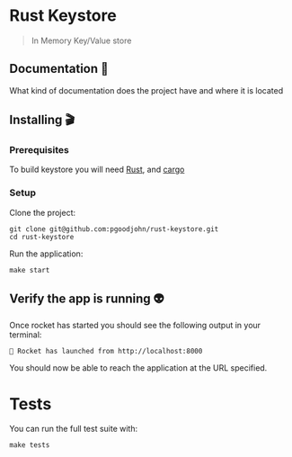 # Rust Keystore
> In Memory Key/Value store

## Documentation :ledger:
What kind of documentation does the project have and where it is located

## Installing :clapper:
### Prerequisites
To build keystore you will need [Rust](https://www.rust-lang.org/), and [cargo](https://crates.io/)

### Setup

Clone the project:

```
git clone git@github.com:pgoodjohn/rust-keystore.git
cd rust-keystore
```

Run the application:

```
make start
```

## Verify the app is running :alien:

Once rocket has started you should see the following output in your terminal:

```
🚀 Rocket has launched from http://localhost:8000
```

You should now be able to reach the application at the URL specified.

# Tests

You can run the full test suite with:

```
make tests
```